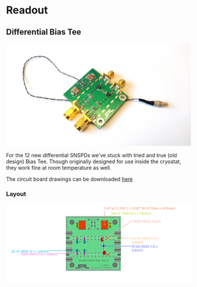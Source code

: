 

# Readout

## Differential Bias Tee

![Differential Bias Tee](./attachments/differential%20biasT.jpg)

For the 12 new differential SNSPDs we've stuck with tried and true (old design) Bias Tee. Though originally designed for use inside the cryostat, they work fine at room temperature as well. 

The circuit board drawings can be downloaded [here](./attachments/Diff_bias_T.zip)


### Layout
![Part Layout](./attachments/Bias_Tee_Layout.jpg)